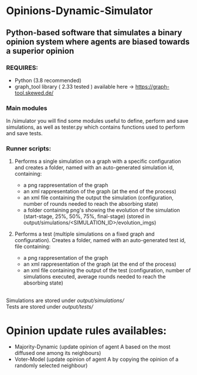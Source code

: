 # Opinions-Dynamic-Simulator 
## Python-based software that simulates a binary opinion system where agents are biased towards a superior opinion ##

### REQUIRES:
  - Python (3.8 recommended)
  - graph_tool library ( 2.33 tested ) available here -> https://graph-tool.skewed.de/ 

### Main modules
In /simulator you will find some modules useful to define, perform and save simulations, as well as tester.py which contains functions used to perform 
and save tests.

### Runner scripts:
  1. Performs a single simulation on a graph with a specific configuration and creates a folder, named with an auto-generated simulation id, containing:
      - a png rappresentation of the graph
      - an xml rappresentation of the graph (at the end of the process)
      - an xml file containing the output the simulation (configuration, number of rounds needed to reach the absorbing state)
      - a folder containing png's showing the evolution of the simulation (start-stage, 25%, 50%, 75%, final-stage)
        (stored in output/simulations/<SIMULATION_ID>/evolution_imgs)

  2. Performs a test (multiple simulations on a fixed graph and configuration). Creates a folder, named with an auto-generated test id, file containing:
      - a png rappresentation of the graph
      - an xml rappresentation of the graph (at the end of the process)
      - an xml file containing the output of the test (configuration, number of simulations executed, average rounds needed to reach the absorbing state)
    
\
Simulations are stored under *output/simulations/* \
Tests are stored under *output/tests/*

# Opinion update rules availables: 
  - Majority-Dynamic (update opinion of agent A based on the most diffused one among its neighbours)
  - Voter-Model (update opinion of agent A by copying the opinion of a randomly selected neighbour)
